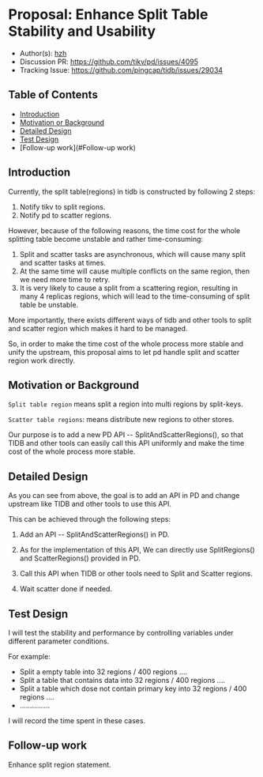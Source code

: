 # Proposal: Enhance Split Table Stability and Usability

- Author(s): [hzh](https://github.com/hzh0425)
- Discussion PR: https://github.com/tikv/pd/issues/4095
- Tracking Issue: https://github.com/pingcap/tidb/issues/29034

## Table of Contents

* [Introduction](#introduction)
* [Motivation or Background](#motivation-or-background)
* [Detailed Design](#detailed-design)
* [Test Design](#test-design)
* [Follow-up work](#Follow-up work)

## Introduction

Currently, the split table(regions) in tidb is constructed by following 2 steps:
1. Notify tikv to split regions.
2. Notify pd to scatter regions.

However, because of the following reasons, the time cost for the whole splitting table become unstable and rather time-consuming:
1. Split and scatter tasks are asynchronous, which will cause many split and scatter tasks at times.
2. At the same time will cause multiple conflicts on the same region, then we need more time to retry.
3. It is very likely to cause a split from a scattering region, resulting in many 4 replicas regions, which will lead to the time-consuming of split table be unstable.

More importantly, there exists different ways of tidb and other tools to split and scatter region which makes it hard to be managed. 

So, in order to make the time cost of the whole process more stable and unify the upstream, this proposal aims to let pd handle split and scatter region work directly.

## Motivation or Background

`Split table region` means split a region into multi regions by split-keys.

`Scatter table regions`: means distribute new regions to other stores.

Our purpose is to add a new PD API -- SplitAndScatterRegions(), so that TIDB and other tools can easily call this API uniformly and make the time cost of the whole process more stable.

## Detailed Design

As you can see from above, the goal is to add an API in PD and change upstream like TIDB and other tools to use this API.

This can be achieved through the following steps:

1. Add an API -- SplitAndScatterRegions() in PD.

2. As for the implementation of this API, We can directly use SplitRegions() and ScatterRegions() provided in PD.

3. Call this API when TIDB or other tools need to  Split and Scatter regions.

4. Wait scatter done if needed.

## Test Design

I will test the stability and performance by controlling variables under different parameter conditions.

For example:

- Split a empty table into 32 regions / 400 regions ....
- Split a table that contains data into 32 regions / 400 regions ....
- Split a table which dose not contain primary key into 32 regions / 400 regions ....
- ...............

I will record the time spent in these cases.

## Follow-up work

Enhance split region statement.
